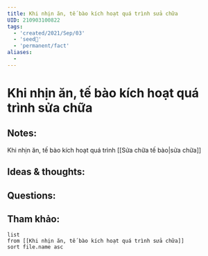```yaml
---
title: Khi nhịn ăn, tế bào kích hoạt quá trình sửa chữa
UID: 210903100822
tags:
  - 'created/2021/Sep/03'
  - 'seed🥜'
  - 'permanent/fact'
aliases:
  - 
---
```

# Khi nhịn ăn, tế bào kích hoạt quá trình sửa chữa

## Notes:
Khi nhịn ăn, tế bào kích hoạt quá trình [[Sửa chữa tế bào|sửa chữa]]

## Ideas & thoughts:

## Questions:


## Tham khảo:
```dataview
list
from [[Khi nhịn ăn, tế bào kích hoạt quá trình sửa chữa]]
sort file.name asc
```